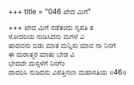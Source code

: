 +++
title = "046 ಖೇದ ಮಿಗೆ"

+++
ಖೇದ ಮಿಗೆ ನಡೆತಂದು ನೃಪತಿ ತ  
ಳೋದರಿಯ ನುಡಿಸಿದನು ಮಗಳೆ ವಿ  
ಷಾದವನು ಬಿಡು ಮಾತ ಮನ್ನಿಸು ಮಾವ ನಾ ನಿನಗೆ  
ಈ ದುರಾತ್ಮರ ಮಾತು ಬೇಡ ವಿ  
ಭೇದವೇ ದುಸ್ಸಳೆಗೆ ನಿನಗೆಂ  
ದಾದರಿಸಿ ನುಡಿದನು ವಿಪತ್ತಿನಲಾ ಮಹಾಸತಿಯ   ॥46॥